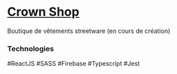 # <a href="https://classy-sherbet-d78a4c.netlify.app" target="_blank">Crown Shop</a>

Boutique de vêtements streetware
(en cours de création)

### Technologies

#ReactJS #SASS #Firebase #Typescript #Jest
